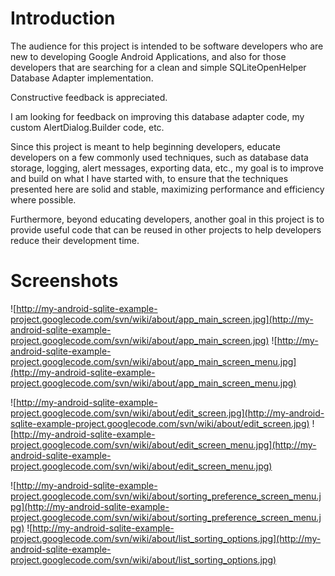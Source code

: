 # Introduction #

The audience for this project is intended to be software developers who are new to developing Google Android Applications, and also for those developers that are searching for a clean and simple SQLiteOpenHelper Database Adapter implementation.

Constructive feedback is appreciated.

I am looking for feedback on improving this database adapter code, my custom AlertDialog.Builder code, etc.

Since this project is meant to help beginning developers, educate developers on a few commonly used techniques, such as database data storage, logging, alert messages, exporting data, etc., my goal is to improve and build on what I have started with, to ensure that the techniques presented here are solid and stable, maximizing performance and efficiency where possible.

Furthermore, beyond educating developers, another goal in this project is to provide useful code that can be reused in other projects to help developers reduce their development time.


# Screenshots #

![http://my-android-sqlite-example-project.googlecode.com/svn/wiki/about/app_main_screen.jpg](http://my-android-sqlite-example-project.googlecode.com/svn/wiki/about/app_main_screen.jpg)  ![http://my-android-sqlite-example-project.googlecode.com/svn/wiki/about/app_main_screen_menu.jpg](http://my-android-sqlite-example-project.googlecode.com/svn/wiki/about/app_main_screen_menu.jpg)

![http://my-android-sqlite-example-project.googlecode.com/svn/wiki/about/edit_screen.jpg](http://my-android-sqlite-example-project.googlecode.com/svn/wiki/about/edit_screen.jpg)  ![http://my-android-sqlite-example-project.googlecode.com/svn/wiki/about/edit_screen_menu.jpg](http://my-android-sqlite-example-project.googlecode.com/svn/wiki/about/edit_screen_menu.jpg)

![http://my-android-sqlite-example-project.googlecode.com/svn/wiki/about/sorting_preference_screen_menu.jpg](http://my-android-sqlite-example-project.googlecode.com/svn/wiki/about/sorting_preference_screen_menu.jpg)  ![http://my-android-sqlite-example-project.googlecode.com/svn/wiki/about/list_sorting_options.jpg](http://my-android-sqlite-example-project.googlecode.com/svn/wiki/about/list_sorting_options.jpg)